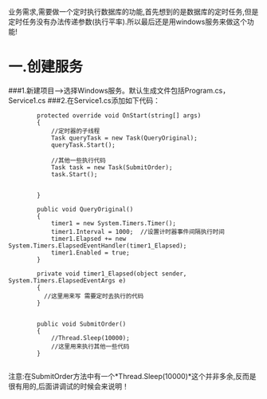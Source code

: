 业务需求,需要做一个定时执行数据库的功能,首先想到的是数据库的定时任务,但是定时任务没有办法传递参数(执行平率).所以最后还是用windows服务来做这个功能!

# 一.创建服务
###1.新建项目-->选择Windows服务。默认生成文件包括Program.cs，Service1.cs
###2.在Service1.cs添加如下代码：
```
        protected override void OnStart(string[] args)
        {
            //定时器的子线程
            Task queryTask = new Task(QueryOriginal);
            queryTask.Start();
            
            //其他一些执行代码
            Task task = new Task(SubmitOrder);
            task.Start();


        }
        
        public void QueryOriginal()
        {
            timer1 = new System.Timers.Timer();
            timer1.Interval = 1000;  //设置计时器事件间隔执行时间
            timer1.Elapsed += new System.Timers.ElapsedEventHandler(timer1_Elapsed);
            timer1.Enabled = true;
        }
        
        private void timer1_Elapsed(object sender, System.Timers.ElapsedEventArgs e)
        {
          //这里用来写 需要定时去执行的代码
        }
        
        
        public void SubmitOrder()
        {
            //Thread.Sleep(10000);
            //这里用来执行其他一些代码
        }
        
```
注意:在SubmitOrder方法中有一个*Thread.Sleep(10000)*这个并非多余,反而是很有用的,后面讲调试的时候会来说明！



